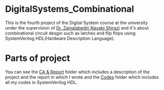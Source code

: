 # DigitalSystems_Combinational
This is the fourth project of the Digital System course at the university under the supervision of [Dr. Zainalabedin Navabi Shirazi](https://ece.ut.ac.ir/en/~navabi) and it's about combinational circuit desgin such as latches and flip flops using SystemVerilog HDL(Hardware Description Language).
# Parts of project
You can see the [CA & Report](https://github.com/mahdimoeini8102/DigitalSystems_Combinational/tree/main/CA%20%26%20Report) folder which includes a description of the project and the report in which I wrote and the [Codes](https://github.com/mahdimoeini8102/DigitalSystems_Combinational/tree/main/Codes) folder which includes all my codes in SystemVerilog HDL.
